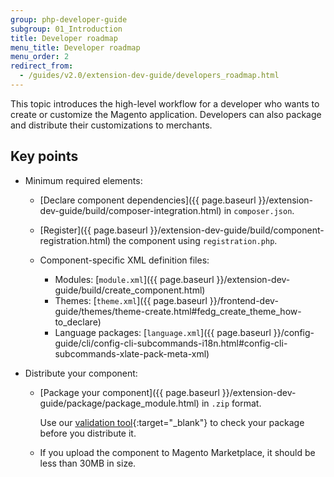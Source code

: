 ```yaml
---
group: php-developer-guide
subgroup: 01_Introduction
title: Developer roadmap
menu_title: Developer roadmap
menu_order: 2
redirect_from:
  - /guides/v2.0/extension-dev-guide/developers_roadmap.html
---
```


This topic introduces the high-level workflow for a developer who wants to create or customize the Magento application. Developers can also package and distribute their customizations to merchants.

## Key points

*	Minimum required elements:

	*	[Declare component dependencies]({{ page.baseurl }}/extension-dev-guide/build/composer-integration.html) in `composer.json`.
	*	[Register]({{ page.baseurl }}/extension-dev-guide/build/component-registration.html) the component using `registration.php`.
	*	Component-specific XML definition files:

		*	Modules: [`module.xml`]({{ page.baseurl }}/extension-dev-guide/build/create_component.html)
		*	Themes: [`theme.xml`]({{ page.baseurl }}/frontend-dev-guide/themes/theme-create.html#fedg_create_theme_how-to_declare)
		*	Language packages: [`language.xml`]({{ page.baseurl }}/config-guide/cli/config-cli-subcommands-i18n.html#config-cli-subcommands-xlate-pack-meta-xml)
*	Distribute your component:

	*	[Package your component]({{ page.baseurl }}/extension-dev-guide/package/package_module.html) in `.zip` format.

		Use our [validation tool](https://github.com/magento/marketplace-tools){:target="_blank"} to check your package before you distribute it.
	*	If you upload the component to Magento Marketplace, it should be less than 30MB in size.